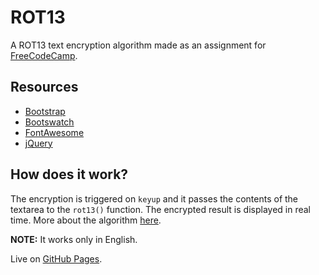 # ROT13

A ROT13 text encryption algorithm made as an assignment for [FreeCodeCamp](https://www.freecodecamp.com/).

## Resources

* [Bootstrap](http://getbootstrap.com/)
* [Bootswatch](https://bootswatch.com/)
* [FontAwesome](http://fontawesome.io/)
* [jQuery](https://jquery.com/)

## How does it work?

The encryption is triggered on `keyup` and it passes the contents of the textarea to the `rot13()` function. The encrypted result is displayed in real time. More about the algorithm [here](https://en.wikipedia.org/wiki/ROT13).
  
**NOTE:** It works only in English.

Live on [GitHub Pages](http://leohajder.github.io/rot13/).
